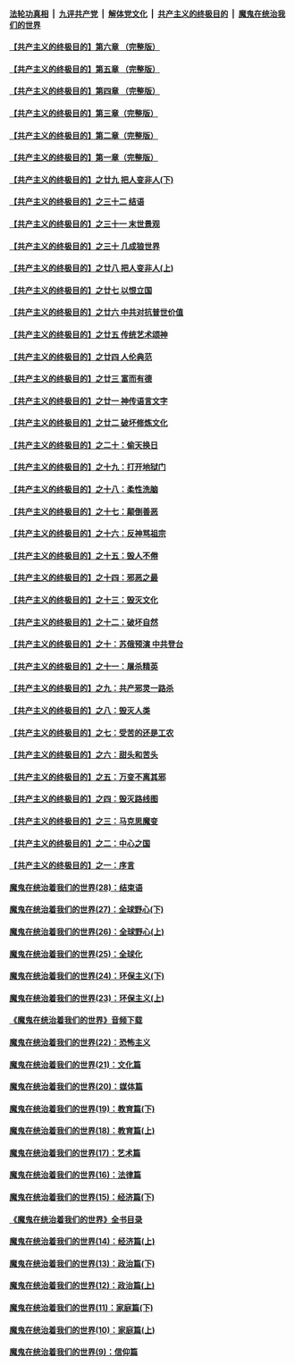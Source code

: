 ####  [法轮功真相](../../../../basic/blob/master/README.md?t=06090431) &nbsp;|&nbsp; [九评共产党](../../../../9ping.md/blob/master/README.md?t=06090431) &nbsp;|&nbsp; [解体党文化](../../../../jtdwh.md/blob/master/README.md?t=06090431)  &nbsp;|&nbsp; [共产主义的终极目的](../../../../gczydzjmd.md/blob/master/README.md?t=06090431) &nbsp;|&nbsp; [魔鬼在统治我们的世界](../../../../mgztzwmdsj.md/blob/master/README.md?t=06090431) 

#### [【共产主义的终极目的】第六章 （完整版）](../pages/nsc422/n11428913.md?t=06090431) 

#### [【共产主义的终极目的】第五章 （完整版）](../pages/nsc422/n11428912.md?t=06090431) 

#### [【共产主义的终极目的】第四章 （完整版）](../pages/nsc422/n11428907.md?t=06090431) 

#### [【共产主义的终极目的】第三章（完整版）](../pages/nsc422/n11428848.md?t=06090431) 

#### [【共产主义的终极目的】第二章（完整版）](../pages/nsc422/n11428831.md?t=06090431) 

#### [【共产主义的终极目的】第一章（完整版）](../pages/nsc422/n11417651.md?t=06090431) 

#### [【共产主义的终极目的】之廿九 把人变非人(下)](../pages/nsc422/n11344140.md?t=06090431) 

#### [【共产主义的终极目的】之三十二 结语](../pages/nsc422/n11360535.md?t=06090431) 

#### [【共产主义的终极目的】之三十一 末世景观](../pages/nsc422/n11351129.md?t=06090431) 

#### [【共产主义的终极目的】之三十 几成狼世界](../pages/nsc422/n11348280.md?t=06090431) 

#### [【共产主义的终极目的】之廿八 把人变非人(上)](../pages/nsc422/n11340492.md?t=06090431) 

#### [【共产主义的终极目的】之廿七 以恨立国](../pages/nsc422/n11336944.md?t=06090431) 

#### [【共产主义的终极目的】之廿六 中共对抗普世价值](../pages/nsc422/n11324785.md?t=06090431) 

#### [【共产主义的终极目的】之廿五 传统艺术颂神](../pages/nsc422/n11296396.md?t=06090431) 

#### [【共产主义的终极目的】之廿四 人伦典范](../pages/nsc422/n11296397.md?t=06090431) 

#### [【共产主义的终极目的】之廿三 富而有德](../pages/nsc422/n11283598.md?t=06090431) 

#### [【共产主义的终极目的】之廿一 神传语言文字](../pages/nsc422/n11263265.md?t=06090431) 

#### [【共产主义的终极目的】之廿二 破坏修炼文化](../pages/nsc422/n11245728.md?t=06090431) 

#### [【共产主义的终极目的】之二十：偷天换日](../pages/nsc422/n11238846.md?t=06090431) 

#### [【共产主义的终极目的】之十九：打开地狱门](../pages/nsc422/n11206376.md?t=06090431) 

#### [【共产主义的终极目的】之十八：柔性洗脑](../pages/nsc422/n11199994.md?t=06090431) 

#### [【共产主义的终极目的】之十七：颠倒善恶](../pages/nsc422/n11179782.md?t=06090431) 

#### [【共产主义的终极目的】之十六：反神骂祖宗](../pages/nsc422/n11166798.md?t=06090431) 

#### [【共产主义的终极目的】之十五：毁人不倦](../pages/nsc422/n11166792.md?t=06090431) 

#### [【共产主义的终极目的】之十四：邪恶之最](../pages/nsc422/n11150249.md?t=06090431) 

#### [【共产主义的终极目的】之十三：毁灭文化](../pages/nsc422/n11135227.md?t=06090431) 

#### [【共产主义的终极目的】之十二：破坏自然](../pages/nsc422/n11135214.md?t=06090431) 

#### [【共产主义的终极目的】之十：苏俄预演 中共登台](../pages/nsc422/n11118424.md?t=06090431) 

#### [【共产主义的终极目的】之十一：屠杀精英](../pages/nsc422/n11118442.md?t=06090431) 

#### [【共产主义的终极目的】之九：共产邪灵一路杀](../pages/nsc422/n11114139.md?t=06090431) 

#### [【共产主义的终极目的】之八：毁灭人类](../pages/nsc422/n11108503.md?t=06090431) 

#### [【共产主义的终极目的】之七：受苦的还是工农](../pages/nsc422/n11101809.md?t=06090431) 

#### [【共产主义的终极目的】之六：甜头和苦头](../pages/nsc422/n11096971.md?t=06090431) 

#### [【共产主义的终极目的】之五：万变不离其邪](../pages/nsc422/n11091285.md?t=06090431) 

#### [【共产主义的终极目的】之四：毁灭路线图](../pages/nsc422/n11086284.md?t=06090431) 

#### [【共产主义的终极目的】之三：马克思魔变](../pages/nsc422/n11061941.md?t=06090431) 

#### [【共产主义的终极目的】之二：中心之国](../pages/nsc422/n11047728.md?t=06090431) 

#### [【共产主义的终极目的】之一：序言](../pages/nsc422/n11086077.md?t=06090431) 

#### [魔鬼在统治着我们的世界(28)：结束语](../pages/nsc422/n10936246.md?t=06090431) 

#### [魔鬼在统治着我们的世界(27)：全球野心(下)](../pages/nsc422/n10928319.md?t=06090431) 

#### [魔鬼在统治着我们的世界(26)：全球野心(上)](../pages/nsc422/n10900318.md?t=06090431) 

#### [魔鬼在统治着我们的世界(25)：全球化](../pages/nsc422/n10788205.md?t=06090431) 

#### [魔鬼在统治着我们的世界(24)：环保主义(下)](../pages/nsc422/n10695307.md?t=06090431) 

#### [魔鬼在统治着我们的世界(23)：环保主义(上)](../pages/nsc422/n10688613.md?t=06090431) 

#### [《魔鬼在统治着我们的世界》音频下载](../pages/nsc422/n10635553.md?t=06090431) 

#### [魔鬼在统治着我们的世界(22)：恐怖主义](../pages/nsc422/n10614727.md?t=06090431) 

#### [魔鬼在统治着我们的世界(21)：文化篇](../pages/nsc422/n10597706.md?t=06090431) 

#### [魔鬼在统治着我们的世界(20)：媒体篇](../pages/nsc422/n10586579.md?t=06090431) 

#### [魔鬼在统治着我们的世界(19)：教育篇(下)](../pages/nsc422/n10564808.md?t=06090431) 

#### [魔鬼在统治着我们的世界(18)：教育篇(上)](../pages/nsc422/n10526970.md?t=06090431) 

#### [魔鬼在统治着我们的世界(17)：艺术篇](../pages/nsc422/n10499093.md?t=06090431) 

#### [魔鬼在统治着我们的世界(16)：法律篇](../pages/nsc422/n10485969.md?t=06090431) 

#### [魔鬼在统治着我们的世界(15)：经济篇(下)](../pages/nsc422/n10469975.md?t=06090431) 

#### [《魔鬼在统治着我们的世界》全书目录](../pages/nsc422/n10464261.md?t=06090431) 

#### [魔鬼在统治着我们的世界(14)：经济篇(上)](../pages/nsc422/n10457370.md?t=06090431) 

#### [魔鬼在统治着我们的世界(13)：政治篇(下)](../pages/nsc422/n10448270.md?t=06090431) 

#### [魔鬼在统治着我们的世界(12)：政治篇(上)](../pages/nsc422/n10444576.md?t=06090431) 

#### [魔鬼在统治着我们的世界(11)：家庭篇(下)](../pages/nsc422/n10440961.md?t=06090431) 

#### [魔鬼在统治着我们的世界(10)：家庭篇(上)](../pages/nsc422/n10435448.md?t=06090431) 

#### [魔鬼在统治着我们的世界(9)：信仰篇](../pages/nsc422/n10432159.md?t=06090431) 

